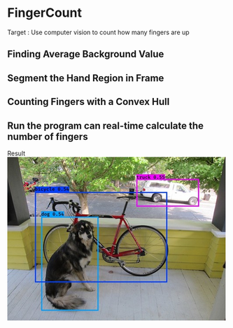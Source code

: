 # FingerCount
Target : Use computer vision to count how many  fingers are up

## Finding Average Background Value
## Segment the Hand Region in Frame
## Counting Fingers with a Convex Hull
## Run the program can real-time calculate the number of fingers 

Result 
![alt text](https://github.com/hyestt/objective-detection/blob/master/dog_small.jpg)
